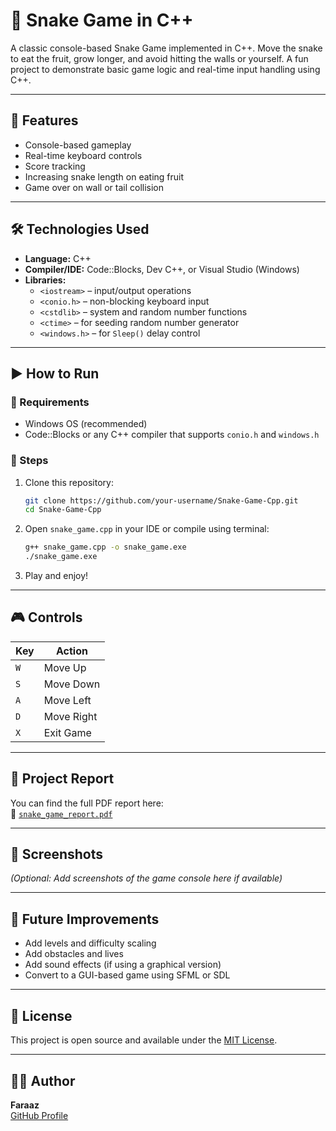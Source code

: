 
# 🐍 Snake Game in C++

A classic console-based Snake Game implemented in C++. Move the snake to eat the fruit, grow longer, and avoid hitting the walls or yourself. A fun project to demonstrate basic game logic and real-time input handling using C++.

---

## 🎯 Features

- Console-based gameplay
- Real-time keyboard controls
- Score tracking
- Increasing snake length on eating fruit
- Game over on wall or tail collision

---

## 🛠️ Technologies Used

- **Language:** C++
- **Compiler/IDE:** Code::Blocks, Dev C++, or Visual Studio (Windows)
- **Libraries:**
  - `<iostream>` – input/output operations
  - `<conio.h>` – non-blocking keyboard input
  - `<cstdlib>` – system and random number functions
  - `<ctime>` – for seeding random number generator
  - `<windows.h>` – for `Sleep()` delay control

---

## ▶️ How to Run

### 📌 Requirements
- Windows OS (recommended)
- Code::Blocks or any C++ compiler that supports `conio.h` and `windows.h`

### 🧾 Steps
1. Clone this repository:
   ```bash
   git clone https://github.com/your-username/Snake-Game-Cpp.git
   cd Snake-Game-Cpp
   ```

2. Open `snake_game.cpp` in your IDE or compile using terminal:
   ```bash
   g++ snake_game.cpp -o snake_game.exe
   ./snake_game.exe
   ```

3. Play and enjoy!

---

## 🎮 Controls

| Key | Action       |
|-----|--------------|
| `W` | Move Up      |
| `S` | Move Down    |
| `A` | Move Left    |
| `D` | Move Right   |
| `X` | Exit Game    |

---

## 🧾 Project Report

You can find the full PDF report here:  
📄 [`snake_game_report.pdf`](./snake_game_report.pdf)

---

## 📸 Screenshots

*(Optional: Add screenshots of the game console here if available)*

---

## 📌 Future Improvements

- Add levels and difficulty scaling
- Add obstacles and lives
- Add sound effects (if using a graphical version)
- Convert to a GUI-based game using SFML or SDL

---

## 📜 License

This project is open source and available under the [MIT License](LICENSE).

---

## 🙋‍♂️ Author

**Faraaz**  
[GitHub Profile](https://github.com/your-username)
